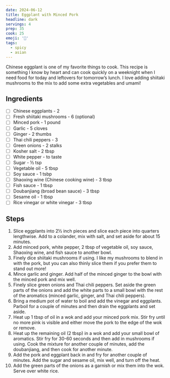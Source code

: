 ```yaml
---
date: 2024-06-12
title: Eggplant with Minced Pork
headline: dark
servings: 4
prep: 35
cook: 25
emoji: '🍆'
tags:
  - spicy
  - asian
---
```

Chinese eggplant is one of my favorite things to cook. This recipe is something I know by heart and can cook quickly on a weeknight when I need food for today and leftovers for tomorrow’s lunch. I love adding shiitaki mushrooms to the mix to add some extra vegetables and umami!

## Ingredients
- [ ] Chinese eggplants - 2
- [ ] Fresh shiitaki mushrooms - 6 (optional)
- [ ] Minced pork - 1 pound
- [ ] Garlic - 5 cloves
- [ ] Ginger - 2 thumbs
- [ ] Thai chili peppers - 3
- [ ] Green onions - 2 stalks
- [ ] Kosher salt - 2 tbsp
- [ ] White pepper - to taste
- [ ] Sugar - ½ tsp
- [ ] Vegetable oil - 5 tbsp
- [ ] Soy sauce - 1 tsbp
- [ ] Shaoxing wine (Chinese cooking wine) - 3 tbsp
- [ ] Fish sauce - 1 tbsp
- [ ] Doubanjiang (broad bean sauce) - 3 tbsp
- [ ] Sesame oil - 1 tbsp
- [ ] Rice vinegar or white vinegar - 3 tbsp

## Steps
1. Slice eggplants into 2½ inch pieces and slice each piece into quarters lengthwise. Add to a colander, mix with salt, and set aside for about 15 minutes.
2. Add minced pork, white pepper, 2 tbsp of vegetable oil, soy sauce, Shaoxing wine, and fish sauce to another bowl.
3. Finely dice shiitaki mushrooms if using. I like my mushrooms to blend in with the pork, but you can also thinly slice them if you prefer them to stand out more!
3. Mince garlic and ginger. Add half of the minced ginger to the bowl with the minced pork and mix well.
4. Finely slice green onions and Thai chili peppers. Set aside the green parts of the onions and add the white parts to a small bowl with the rest of the aromatics (minced garlic, ginger, and Thai chili peppers).
5. Bring a medium pot of water to boil and add the vinegar and eggplants. Parboil for a couple of minutes and then drain the eggplants and set aside.
6. Heat up 1 tbsp of oil in a wok and add your minced pork mix. Stir fry until no more pink is visible and either move the pork to the edge of the wok or remove.
6. Heat up the remaining oil (2 tbsp) in a wok and add your small bowl of aromatics. Stir fry for 30-60 seconds and then add in mushrooms if using. Cook the mixture for another couple of minutes, add the doubanjiang, and then cook for another minute.
7. Add the pork and eggplant back in and fry for another couple of minutes. Add the sugar and sesame oil, mix well, and turn off the heat.
8. Add the green parts of the onions as a garnish or mix them into the wok. Serve over white rice.